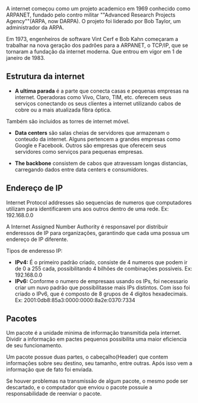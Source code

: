 A internet começou como um projeto academico em 1969 conhecido como ARPANET, fundado pelo contro militar ""Advanced Research Projects Agency""(ARPA, now DARPA). O projeto foi liderado por Bob Taylor, um administrador da ARPA.

Em 1973, engenheiros de software Vint Cerf e Bob Kahn começaram a trabalhar na nova geração dos padrões para a ARPANET, o TCP/IP, que se tornaram a fundação da internet moderna. Que entrou em vigor em 1 de janeiro de 1983.

## Estrutura da internet

- **A ultima parada** é a parte que conecta casas e pequenas empresas na internet. Operadoras como Vivo, Claro, TIM, etc. oferecem seus serviços conectando os seus clientes a internet utilizando cabos de cobre ou a mais atualizada fibra óptica.

Também  são incluidos as torres de internet móvel.

- **Data centers** são salas cheias de servidores que armazenam o conteudo da internet. Alguns pertencem a grandes empresas como Google e Facebook. Outros são empresas que oferecem seus servidores como serviços para pequenas empresas.

- **The backbone** consistem de cabos que atravessam longas distancias, carregando dados entre data centers e consumidores.

## Endereço de IP
Internet Protocol addresses são sequencias de numeros que computadores utilizam para identificarem uns aos outros dentro de uma rede. Ex: 192.168.0.0

A Internet Assigned Number Authority é responsavel por distribuir enderessos de IP para organizações, garantindo que cada uma possua um endereço de IP diferente.

Tipos de enderesso IP:
- **IPv4:** É o primeiro padrão criado, consiste de 4 numeros que podem ir de 0 a 255 cada, possibilitando 4 bilhões de combinações possiveis. Ex: 192.168.0.0
- **IPv6:** Conforme o numero de empresaas usando os IPs, foi necessario criar um nuvo padrão que possibilitasse mais IPs distintos. Com isso foi criado o IPv6, que é composto de 8 grupos de 4 dígitos hexadecimais. Ex: 2001:0db8:85a3:0000:0000:8a2e:0370:7334

## Pacotes
Um pacote é a unidade minima de informação transmitida pela internet. Dividir a informação em pactes pequenos possibilita uma maior eficiencia de seu funcionamento.

Um pacote possue duas partes, o cabeçalho(Header) que contem informações sobre seu destino, seu tamanho, entre outras. Após isso vem a informação que de fato foi enviada.

Se houver problemas na transmissão de algum pacote, o mesmo pode ser descartado, e o computador que enviou o pacote possuie a responsabilidade de reenviar o pacote.
